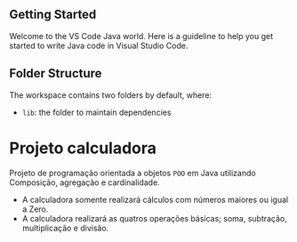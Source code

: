 ## Getting Started

Welcome to the VS Code Java world. Here is a guideline to help you get started to write Java code in Visual Studio Code.

## Folder Structure

The workspace contains two folders by default, where:

- `lib`: the folder to maintain dependencies

# Projeto calculadora

Projeto de programação orientada a objetos `POO` em Java utilizando Composição, agregação e cardinalidade.

- A calculadora somente realizará cálculos com números maiores ou igual a Zero.
- A calculadora realizará as quatros operações básicas; soma, subtração, multiplicação e divisão.